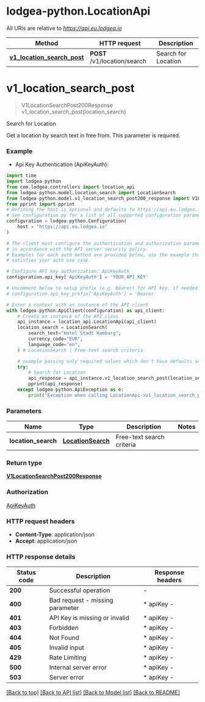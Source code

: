 # lodgea-python.LocationApi

All URIs are relative to *https://api.eu.lodgea.io*

Method | HTTP request | Description
------------- | ------------- | -------------
[**v1_location_search_post**](LocationApi.md#v1_location_search_post) | **POST** /v1/location/search | Search for Location


# **v1_location_search_post**
> V1LocationSearchPost200Response v1_location_search_post(location_search)

Search for Location

Get a location by search text in free from. This parameter is required.

### Example

* Api Key Authentication (ApiKeyAuth):

```python
import time
import lodgea-python
from com.lodgea.controllers import location_api
from lodgea-python.model.location_search import LocationSearch
from lodgea-python.model.v1_location_search_post200_response import V1LocationSearchPost200Response
from pprint import pprint
# Defining the host is optional and defaults to https://api.eu.lodgea.io
# See configuration.py for a list of all supported configuration parameters.
configuration = lodgea-python.Configuration(
    host = "https://api.eu.lodgea.io"
)

# The client must configure the authentication and authorization parameters
# in accordance with the API server security policy.
# Examples for each auth method are provided below, use the example that
# satisfies your auth use case.

# Configure API key authorization: ApiKeyAuth
configuration.api_key['ApiKeyAuth'] = 'YOUR_API_KEY'

# Uncomment below to setup prefix (e.g. Bearer) for API key, if needed
# configuration.api_key_prefix['ApiKeyAuth'] = 'Bearer'

# Enter a context with an instance of the API client
with lodgea-python.ApiClient(configuration) as api_client:
    # Create an instance of the API class
    api_instance = location_api.LocationApi(api_client)
    location_search = LocationSearch(
        search_text="Hotel Stadt Hamburg",
        currency_code="EUR",
        language_code="en",
    ) # LocationSearch | Free-text search criteria

    # example passing only required values which don't have defaults set
    try:
        # Search for Location
        api_response = api_instance.v1_location_search_post(location_search)
        pprint(api_response)
    except lodgea-python.ApiException as e:
        print("Exception when calling LocationApi->v1_location_search_post: %s\n" % e)
```


### Parameters

Name | Type | Description  | Notes
------------- | ------------- | ------------- | -------------
 **location_search** | [**LocationSearch**](LocationSearch.md)| Free-text search criteria |

### Return type

[**V1LocationSearchPost200Response**](V1LocationSearchPost200Response.md)

### Authorization

[ApiKeyAuth](../README.md#ApiKeyAuth)

### HTTP request headers

 - **Content-Type**: application/json
 - **Accept**: application/json


### HTTP response details

| Status code | Description | Response headers |
|-------------|-------------|------------------|
**200** | Successful operation |  -  |
**400** | Bad request - missing parameter |  * apiKey -  <br>  |
**401** | API Key is missing or invalid |  * apiKey -  <br>  |
**403** | Forbidden |  * apiKey -  <br>  |
**404** | Not Found |  * apiKey -  <br>  |
**405** | Invalid input |  * apiKey -  <br>  |
**429** | Rate Limiting |  * apiKey -  <br>  |
**500** | Internal server error |  * apiKey -  <br>  |
**503** | Server error |  * apiKey -  <br>  |

[[Back to top]](#) [[Back to API list]](../README.md#documentation-for-api-endpoints) [[Back to Model list]](../README.md#documentation-for-models) [[Back to README]](../README.md)

